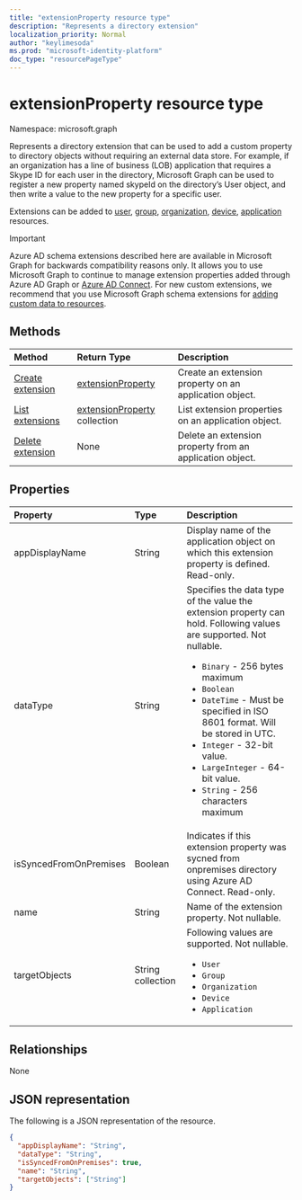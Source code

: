 ```yaml
---
title: "extensionProperty resource type"
description: "Represents a directory extension"
localization_priority: Normal
author: "keylimesoda"
ms.prod: "microsoft-identity-platform"
doc_type: "resourcePageType"
---
```


# extensionProperty resource type

Namespace: microsoft.graph

Represents a directory extension that can be used to add a custom property to directory objects without requiring an external data store. For example, if an organization has a line of business (LOB) application that requires a Skype ID for each user in the directory, Microsoft Graph can be used to register a new property named skypeId on the directory’s User object, and then write a value to the new property for a specific user.

Extensions can be added to [user](user.md), [group](group.md), [organization](organization.md), [device](device.md), [application](application.md) resources.

> [!IMPORTANT]
> Azure AD schema extensions described here are available in Microsoft Graph for backwards compatibility reasons only.
> It allows you to use Microsoft Graph to continue to manage extension properties added through Azure AD Graph or 
> [Azure AD Connect](/azure/active-directory/hybrid/whatis-azure-ad-connect).
> For new custom extensions, we recommend that you use Microsoft Graph schema extensions for [adding custom data to resources](/graph/extensibility-overview).

## Methods

| Method       | Return Type | Description |
|:-------------|:------------|:------------|
| [Create extension](../api/application-post-extensionproperty.md) | [extensionProperty](extensionProperty.md) | Create an extension property on an application object. |
| [List extensions](../api/application-list-extensionproperty.md) | [extensionProperty](extensionProperty.md) collection | List extension properties on an application object. |
| [Delete extension](../api/application-delete-extensionproperty.md) | None | Delete an extension property from an application object. |

## Properties

| Property     | Type        | Description |
|:-------------|:------------|:------------|
|appDisplayName|String| Display name of the application object on which this extension property is defined. Read-only. |
|dataType|String| Specifies the data type of the value the extension property can hold. Following values are supported. Not nullable. <ul><li>`Binary` - 256 bytes maximum</li><li>`Boolean`</li><li>`DateTime` - Must be specified in ISO 8601 format. Will be stored in UTC.</li><li>`Integer` - 32-bit value.</li><li>`LargeInteger` - 64-bit value.</li><li>`String` - 256 characters maximum</li></ul>|
|isSyncedFromOnPremises|Boolean| Indicates if this extension property was sycned from onpremises directory using Azure AD Connect. Read-only. |
|name|String| Name of the extension property. Not nullable. |
|targetObjects|String collection| Following values are supported. Not nullable. <ul><li>`User`</li><li>`Group`</li><li>`Organization`</li><li>`Device`</li><li>`Application`</li></ul>|

## Relationships

None

## JSON representation

The following is a JSON representation of the resource.

<!-- {
  "blockType": "resource",
  "optionalProperties": [

  ],
  "@odata.type": "microsoft.graph.extensionProperty",
  "baseType": "",
  "keyProperty": "id"
}-->

```json
{
  "appDisplayName": "String",
  "dataType": "String",
  "isSyncedFromOnPremises": true,
  "name": "String",
  "targetObjects": ["String"]
}
```

<!-- uuid: 16cd6b66-4b1a-43a1-adaf-3a886856ed98
2019-02-04 14:57:30 UTC -->
<!-- {
  "type": "#page.annotation",
  "description": "extensionProperty resource",
  "keywords": "",
  "section": "documentation",
  "tocPath": ""
}-->